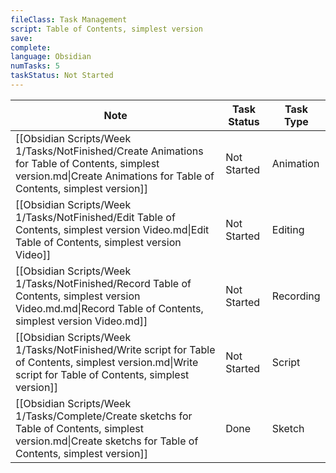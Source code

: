 ```yaml
---
fileClass: Task Management
script: Table of Contents, simplest version
save: 
complete: 
language: Obsidian
numTasks: 5
taskStatus: Not Started
---
```

| Note                                                                                                                                                                  | Task Status | Task Type |
| --------------------------------------------------------------------------------------------------------------------------------------------------------------------- | ----------- | --------- |
| [[Obsidian Scripts/Week 1/Tasks/NotFinished/Create Animations for Table of Contents, simplest version.md\|Create Animations for Table of Contents, simplest version]] | Not Started | Animation |
| [[Obsidian Scripts/Week 1/Tasks/NotFinished/Edit Table of Contents, simplest version Video.md\|Edit Table of Contents, simplest version Video]]                       | Not Started | Editing   |
| [[Obsidian Scripts/Week 1/Tasks/NotFinished/Record Table of Contents, simplest version Video.md.md\|Record Table of Contents, simplest version Video.md]]             | Not Started | Recording |
| [[Obsidian Scripts/Week 1/Tasks/NotFinished/Write script for Table of Contents, simplest version.md\|Write script for Table of Contents, simplest version]]           | Not Started | Script    |
| [[Obsidian Scripts/Week 1/Tasks/Complete/Create sketchs for Table of Contents, simplest version.md\|Create sketchs for Table of Contents, simplest version]]          | Done        | Sketch    |
